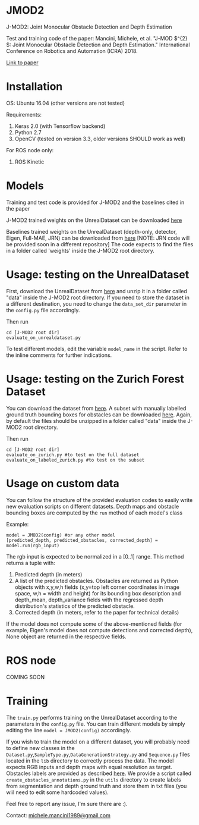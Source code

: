 # JMOD2
J-MOD2: Joint Monocular Obstacle Detection and Depth Estimation

Test and training code of the paper: Mancini, Michele, et al. "J-MOD $^{2} $: Joint Monocular Obstacle Detection and Depth Estimation." International Conference on Robotics and Automation (ICRA) 2018.


[Link to paper](http://www.sira.diei.unipg.it/supplementary/jmod2_ral2018/JMOD2.pdf "Paper PDF")

# Installation

OS: Ubuntu 16.04 (other versions are not tested)

Requirements:
1. Keras 2.0 (with Tensorflow backend)
2. Python 2.7
3. OpenCV (tested on version 3.3, older versions SHOULD work as well)

For ROS node only:
1. ROS Kinetic

# Models

Training and test code is provided for J-MOD2 and the baselines cited in the paper

J-MOD2 trained weights on the UnrealDataset can be downloaded [here](http://www.sira.diei.unipg.it/supplementary/jmod2_ral2018/jmod2.hdf5)

Baselines trained weights on the UnrealDataset (depth-only, detector, Eigen, Full-MAE, JRN) can be downloaded from [here](http://www.sira.diei.unipg.it/supplementary/jmod2_ral2018/jmod2_baselines.tar.gz)
[NOTE: JRN code will be provided soon in a different repository]
The code expects to find the files in a folder called 'weights' inside the J-MOD2 root directory.

# Usage: testing on the UnrealDataset

First, download the UnrealDataset from [here](https://isar.unipg.it/index.php?option=com_content&view=article&id=53:unrealdataset&catid=17&Itemid=212) and unzip it in a folder called "data" inside the J-MOD2 root directory. 
If you need to store the dataset in a different destination, you need to change the `data_set_dir` parameter in the `config.py` file accordingly.

Then run
```
cd [J-MOD2 root dir]
evaluate_on_unrealdataset.py
```

To test different models, edit the variable `model_name` in the script. Refer to the inline comments for further indications. 

# Usage: testing on the Zurich Forest Dataset

You can download the dataset from [here](http://www.sira.diei.unipg.it/supplementary/ral2016/zurich_test_set.tar.gz). A subset with manually labelled ground truth bounding boxes for obstacles can be downloaded [here](http://www.sira.diei.unipg.it/supplementary/jmod2_ral2018/zurich_forest_dataset_with_obs_label.npy). Again, by default the files should be unzipped in a folder called "data" inside the J-MOD2 root directory.

Then run
```
cd [J-MOD2 root dir]
evaluate_on_zurich.py #to test on the full dataset
evaluate_on_labeled_zurich.py #to test on the subset
```
# Usage on custom data

You can follow the structure of the provided evaluation codes to easily write new evaluation scripts on different datasets. Depth maps and obstacle bounding boxes are computed by the `run` method of each model's class

Example:
```
model = JMOD2(config) #or any other model
[predicted_depth, predicted_obstacles, corrected_depth] = model.run(rgb_input) 
```
The rgb input is expected to be normalized in a [0..1] range. This method returns a tuple with:
1. Predicted depth (in meters)
2. A list of the predicted obstacles. Obstacles are returned as Python objects with x,y,w,h fields (x,y=top left corner coordinates in image space, w,h = width and height)  for its bounding box description and depth_mean, depth_variance fields with the regressed depth distribution's statistics of the predicted obstacle.
3. Corrected depth (in meters, refer to the paper for technical details)

If the model does not compute some of the above-mentioned fields (for example, Eigen's model does not compute detections and corrected depth), None object are returned in the respective fields.

# ROS node

COMING SOON

# Training

The `train.py` performs training on the UnrealDataset according to the parameters in the `config.py` file.
You can train different models by simply editing the line `model = JMOD2(config)` accordingly.

If you wish to train the model on a different dataset, you will probably need to define
new classes in the `Dataset.py`,`SampleType.py`,`DataGenerationStrategy.py` and `Sequence.py` files located in
the `lib` directory to correctly process the data. The model expects RGB inputs 
and depth maps with equal resolution as target. Obstacles labels are provided as 
described [here](https://isar.unipg.it/index.php?option=com_content&view=article&id=53:unrealdataset&catid=17&Itemid=212).
We provide a script called `create_obstacles_annotations.py` in the `utils` directory to create
labels from segmentation and depth ground truth and store them in txt files (you wiil
need to edit some hardcoded values).

Feel free to report any issue, I'm sure there are :). 

Contact: michele.mancini1989@gmail.com
